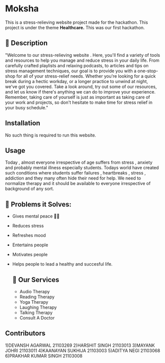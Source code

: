 # Moksha  
This is a stress-relieving website project made for the hackathon. 
This project is under the theme **Healthcare.**
This was our first hackathon.

## 📃 Description 
"Welcome to our stress-relieving website . Here, you'll find a variety of tools and resources to help you manage and reduce stress in your daily life. From carefully crafted playlists and relaxing podcasts, to articles and tips on stress management techniques, our goal is to provide you with a one-stop-shop for all of your stress-relief needs. Whether you're looking for a quick break during a hectic workday, or a longer practice to unwind at night, we've got you covered. Take a look around, try out some of our resources, and let us know if there's anything we can do to improve your experience. Remember, taking care of yourself is just as important as taking care of your work and projects, so don't hesitate to make time for stress relief in your busy schedule."

## Installation
 No such thing is required to run this website.
 
 ## Usage
 Today , almost everyone irrespective of age suffers from stress , anxiety and probably mental illness especially students. Todays world have created such conditions where students suffer failures , heartbreaks , stress , addiction and they many often hide their need for help. We need to normalize therapy and it should be available to everyone irrespective of background of any sort.

  ## 🔎 Problems it Solves: <a name = "problem_statement"></a>
- Gives mental peace 🧘‍♀️
- Reduces stress
- Refreshes mood
- Entertains people
- Motivates people
- Helps people to lead a healthy and succesful life.

  ## 💼 Our Services <a name = "services"></a>
  - Audio Therapy
  - Reading Therapy
  - Yoga Therapy
  - Laughing Therapy
  - Talking Therapy
  - Consult A Doctor

## Contributors
 1)DEVANSH AGARWAL 21103269
 2)HARSHIT SINGH 21103013
 3)MAYANK JOHRI 21103011
 4)KAANAYAN SUKHIJA 21103003
 5)ADITYA NEGI 21103068
 6)PRAKHAR KUMAR SINGH 21103008
